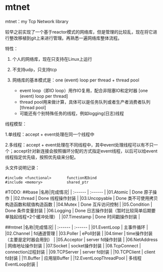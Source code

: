 # mtnet
mtnet：my Tcp Network library

较早之前实现了一个基于reactor模式的网络库，但是管理的比较乱，现在将它进行整改移植到git上来进行管理。再熟悉一遍网络库整体流程。

特性：

1. 个人的网络库，现在只支持在Linux上运行

2. 不支持udp，只支持tcp

3. 网络库的基本模式是：one (event) loop per thread + thread pool
   - event loop（即IO loop）用作IO复用，配合非阻塞IO和定时器 [one (event) loop per thread]
   - thread pool用来做计算，具体可以是任务队列或者生产者消费者队列 [thread pool]
   - 可能还有个别特殊任务的线程，例如logging(日志)线程

线程模型：

1.单线程：accept + event处理在同一个线程中

2.多线程：accept + event处理在不同线程中，其中event处理线程可以有不只一个；accept针对新连接会按照循环分配的方式指定event线程，以后可以给event线程指定优先级，按照优先级来分配。

头文件说明记录：

```
#include <functional>		function和bind
#include <memory>			shared_ptr
```

#TODO:
##base
|名称|完成情况|
| :------ | :------ |
|01.Atomic         |    Done 原子操作 |
|02.thread         |    Done 线程操作封装 |
|03.Uncopyable     |    Done 类不可使用拷贝构造函数和赋值构造函数 |
|04.Mutex          |    Done 互斥访问控制 |
|05.Condition      |    Done 条件变量封装 |
|06.Logging        |    Done 日志操作封装（暂时比较简单后期要单独起线程+2个缓冲处理） |
|07.Timestamp      |    Done 时间戳操作封装 |

##mtnet
|名称|完成情况|
| :------ | :------ |
|01.EventLoop       |     主事件循环 |
|02.Channel         |     fd通道管理 |
|03.Poller          |     ePoll封装 |
|04.timer           |     time操作封装（主要是定时器会用到） |
|05.Acceptor        |     server fd操作封装 |
|06.NetAddress      |     网络地址操作封装 |
|07.Socket          |     socket操作封装 |
|08.TcpConnect      |     connection过程封装 |
|09.TCPServer       |     server fd封装 |
|10.TCPClient       |     client fd封装 |
|11.Buffer          |     应用层Buffer |
|12.EventLoopThreadPool | 多线程EventLoop封装 |






